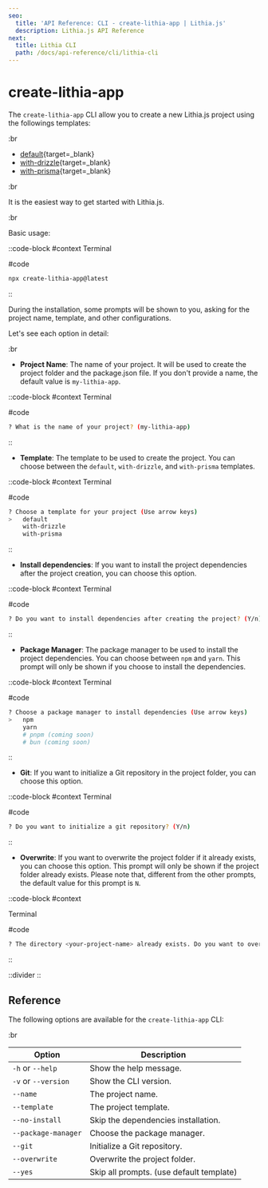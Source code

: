 ```yaml
---
seo:
  title: 'API Reference: CLI - create-lithia-app | Lithia.js'
  description: Lithia.js API Reference
next:
  title: Lithia CLI
  path: /docs/api-reference/cli/lithia-cli
---
```


# create-lithia-app

The `create-lithia-app` CLI allow you to create a new Lithia.js project
using the followings templates:

:br

- [default](https://github.com/lithiajs/lithia-default-app-template){target=\_blank}
- [with-drizzle](https://github.com/lithiajs/lithia-with-drizzle-template){target=\_blank}
- [with-prisma](https://github.com/lithiajs/lithia-with-prisma-template){target=\_blank}

:br

It is the easiest way to get started with Lithia.js.

:br

Basic usage:

::code-block
#context
Terminal

#code

```bash
npx create-lithia-app@latest
```

::

During the installation, some prompts will be shown to you, asking for the
project name, template, and other configurations.

Let's see each option in detail:

:br

- **Project Name**: The name of your project. It will be used to create the
  project folder and the package.json file. If you don't provide a name, the
  default value is `my-lithia-app`.

::code-block
#context
Terminal

#code

```bash
? What is the name of your project? (my-lithia-app)
```

::

- **Template**: The template to be used to create the project. You can choose
  between the `default`, `with-drizzle`, and `with-prisma` templates.

::code-block
#context
Terminal

#code

```bash
? Choose a template for your project (Use arrow keys)
>   default
    with-drizzle
    with-prisma
```

::

- **Install dependencies**: If you want to install the project dependencies
  after the project creation, you can choose this option.

::code-block
#context
Terminal

#code

```bash
? Do you want to install dependencies after creating the project? (Y/n)
```

::

- **Package Manager**: The package manager to be used to install the project
  dependencies. You can choose between `npm` and `yarn`. This prompt will only
  be shown if you choose to install the dependencies.

::code-block
#context
Terminal

#code

```bash
? Choose a package manager to install dependencies (Use arrow keys)
>   npm
    yarn
    # pnpm (coming soon)
    # bun (coming soon)
```

::

- **Git**: If you want to initialize a Git repository in the project folder,
  you can choose this option.

::code-block
#context
Terminal

#code

```bash
? Do you want to initialize a git repository? (Y/n)
```

::

- **Overwrite**: If you want to overwrite the project folder if it already
  exists, you can choose this option. This prompt will only be shown if the
  project folder already exists. Please note that, different from the other
  prompts, the default value for this prompt is `N`.

::code-block
#context

Terminal

#code

```bash
? The directory <your-project-name> already exists. Do you want to overwrite it?  (y/N)
```

::

::divider
::

## Reference

The following options are available for the `create-lithia-app` CLI:

:br

| Option              | Description                              |
| ------------------- | ---------------------------------------- |
| `-h` or `--help`    | Show the help message.                   |
| `-v` or `--version` | Show the CLI version.                    |
| `--name`            | The project name.                        |
| `--template`        | The project template.                    |
| `--no-install`      | Skip the dependencies installation.      |
| `--package-manager` | Choose the package manager.              |
| `--git`             | Initialize a Git repository.             |
| `--overwrite`       | Overwrite the project folder.            |
| `--yes`             | Skip all prompts. (use default template) |
